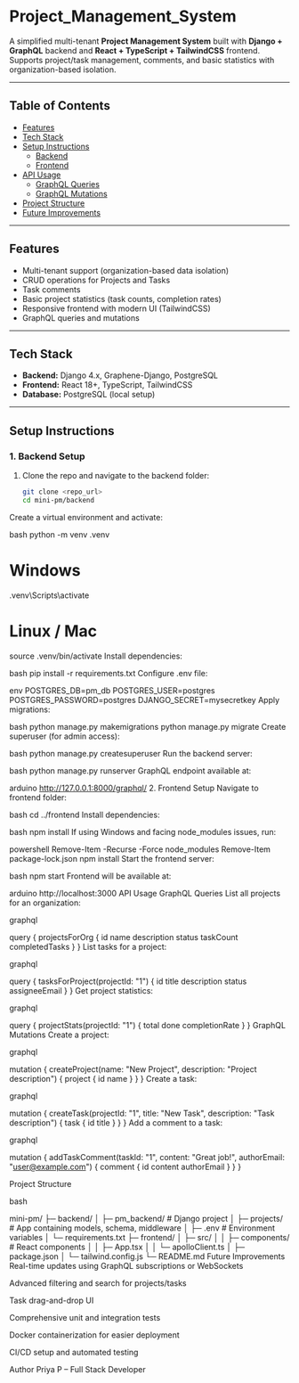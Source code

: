 # Project_Management_System

A simplified multi-tenant **Project Management System** built with **Django + GraphQL** backend and **React + TypeScript + TailwindCSS** frontend.  
Supports project/task management, comments, and basic statistics with organization-based isolation.

---

## **Table of Contents**

- [Features](#features)  
- [Tech Stack](#tech-stack)  
- [Setup Instructions](#setup-instructions)  
  - [Backend](#backend)  
  - [Frontend](#frontend)  
- [API Usage](#api-usage)  
  - [GraphQL Queries](#graphql-queries)  
  - [GraphQL Mutations](#graphql-mutations)  
- [Project Structure](#project-structure)  
- [Future Improvements](#future-improvements)  

---

## **Features**

- Multi-tenant support (organization-based data isolation)  
- CRUD operations for Projects and Tasks  
- Task comments  
- Basic project statistics (task counts, completion rates)  
- Responsive frontend with modern UI (TailwindCSS)  
- GraphQL queries and mutations  

---

## **Tech Stack**

- **Backend:** Django 4.x, Graphene-Django, PostgreSQL  
- **Frontend:** React 18+, TypeScript, TailwindCSS  
- **Database:** PostgreSQL (local setup)  

---

## **Setup Instructions**

### **1. Backend Setup**

1. Clone the repo and navigate to the backend folder:
   ```bash
   git clone <repo_url>
   cd mini-pm/backend
Create a virtual environment and activate:

bash
python -m venv .venv
# Windows
.venv\Scripts\activate
# Linux / Mac
source .venv/bin/activate
Install dependencies:

bash
pip install -r requirements.txt
Configure .env file:

env
POSTGRES_DB=pm_db
POSTGRES_USER=postgres
POSTGRES_PASSWORD=postgres
DJANGO_SECRET=mysecretkey
Apply migrations:

bash
python manage.py makemigrations
python manage.py migrate
Create superuser (for admin access):

bash
python manage.py createsuperuser
Run the backend server:

bash
python manage.py runserver
GraphQL endpoint available at:

arduino
http://127.0.0.1:8000/graphql/
2. Frontend Setup
Navigate to frontend folder:

bash
cd ../frontend
Install dependencies:

bash
npm install
If using Windows and facing node_modules issues, run:

powershell
Remove-Item -Recurse -Force node_modules
Remove-Item package-lock.json
npm install
Start the frontend server:

bash
npm start
Frontend will be available at:

arduino
http://localhost:3000
API Usage
GraphQL Queries
List all projects for an organization:

graphql

query {
  projectsForOrg {
    id
    name
    description
    status
    taskCount
    completedTasks
  }
}
List tasks for a project:

graphql

query {
  tasksForProject(projectId: "1") {
    id
    title
    description
    status
    assigneeEmail
  }
}
Get project statistics:

graphql

query {
  projectStats(projectId: "1") {
    total
    done
    completionRate
  }
}
GraphQL Mutations
Create a project:

graphql

mutation {
  createProject(name: "New Project", description: "Project description") {
    project {
      id
      name
    }
  }
}
Create a task:

graphql

mutation {
  createTask(projectId: "1", title: "New Task", description: "Task description") {
    task {
      id
      title
    }
  }
}
Add a comment to a task:

graphql

mutation {
  addTaskComment(taskId: "1", content: "Great job!", authorEmail: "user@example.com") {
    comment {
      id
      content
      authorEmail
    }
  }
}



Project Structure

bash

mini-pm/
├─ backend/
│  ├─ pm_backend/          # Django project
│  ├─ projects/            # App containing models, schema, middleware
│  ├─ .env                 # Environment variables
│  └─ requirements.txt
├─ frontend/
│  ├─ src/
│  │  ├─ components/       # React components
│  │  ├─ App.tsx
│  │  └─ apolloClient.ts
│  ├─ package.json
│  └─ tailwind.config.js
└─ README.md
Future Improvements
Real-time updates using GraphQL subscriptions or WebSockets

Advanced filtering and search for projects/tasks

Task drag-and-drop UI

Comprehensive unit and integration tests

Docker containerization for easier deployment

CI/CD setup and automated testing

Author
Priya P – Full Stack Developer
